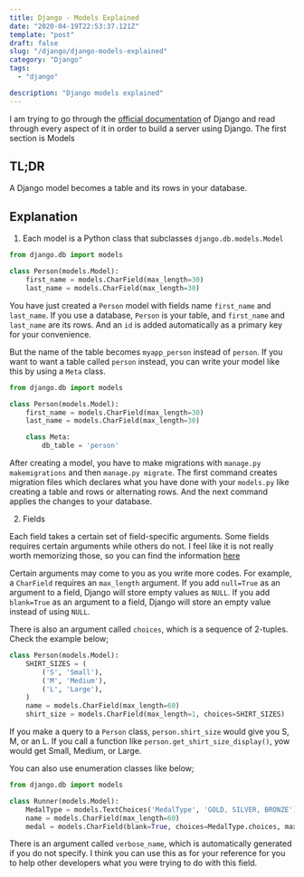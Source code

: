 ```yaml
---
title: Django - Models Explained
date: "2020-04-19T22:53:37.121Z"
template: "post"
draft: false
slug: "/django/django-models-explained"
category: "Django"
tags:
  - "django"

description: "Django models explained"
---
```


I am trying to go through the [official documentation](https://docs.djangoproject.com/en/3.0/) of Django and read through every aspect of it in order to build a server using Django. The first section is Models

## TL;DR

A Django model becomes a table and its rows in your database.

## Explanation

1. Each model is a Python class that subclasses `django.db.models.Model`

```python
from django.db import models

class Person(models.Model):
    first_name = models.CharField(max_length=30)
    last_name = models.CharField(max_length=30)
```

You have just created a `Person` model with fields name `first_name` and `last_name`. If you use a database, `Person` is your table, and `first_name` and `last_name` are its rows. And an `id` is added automatically as a primary key for your convenience.

But the name of the table becomes `myapp_person` instead of `person`. If you want to want a table called `person` instead, you can write your model like this by using a `Meta` class.

```python
from django.db import models

class Person(models.Model):
    first_name = models.CharField(max_length=30)
    last_name = models.CharField(max_length=30)

    class Meta:
        db_table = 'person'
```

After creating a model, you have to make migrations with `manage.py makemigrations` and then `manage.py migrate`. The first command creates migration files which declares what you have done with your `models.py` like creating a table and rows or alternating rows. And the next command applies the changes to your database.

2. Fields

Each field takes a certain set of field-specific arguments. Some fields requires certain arguments while others do not. I feel like it is not really worth memorizing those, so you can find the information [here](https://docs.djangoproject.com/en/3.0/ref/models/fields/#model-field-types)

Certain arguments may come to you as you write more codes. For example, a `CharField` requires an `max_length` argument. If you add `null=True` as an argument to a field, Django will store empty values as `NULL`. If you add `blank=True` as an argument to a field, Django will store an empty value instead of using `NULL`.

There is also an argument called `choices`, which is a sequence of 2-tuples. Check the example below;

```python
class Person(models.Model):
    SHIRT_SIZES = (
        ('S', 'Small'),
        ('M', 'Medium'),
        ('L', 'Large'),
    )
    name = models.CharField(max_length=60)
    shirt_size = models.CharField(max_length=1, choices=SHIRT_SIZES)
```

If you make a query to a `Person` class, `person.shirt_size` would give you S, M, or an L. If you call a function like `person.get_shirt_size_display()`, yow would get Small, Medium, or Large.

You can also use enumeration classes like below;

```python
from django.db import models

class Runner(models.Model):
    MedalType = models.TextChoices('MedalType', 'GOLD, SILVER, BRONZE')
    name = models.CharField(max_length=60)
    medal = models.CharField(blank=True, choices=MedalType.choices, max_length=10)
```

There is an argument called `verbose_name`, which is automatically generated if you do not specify. I think you can use this as for your reference for you to help other developers what you were trying to do with this field.
